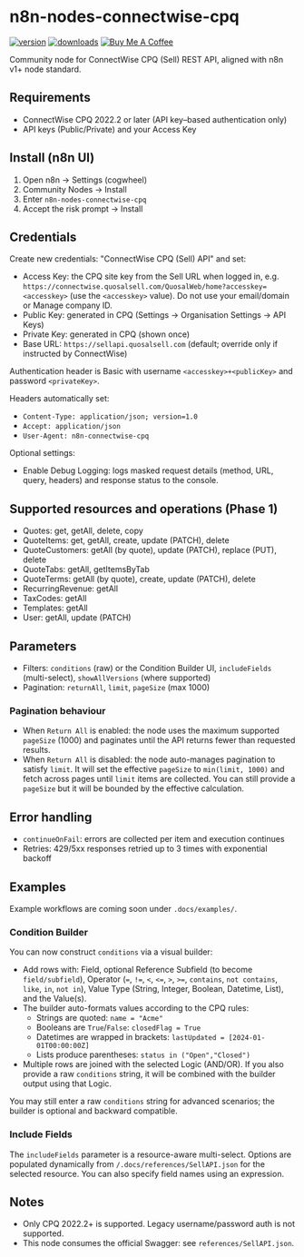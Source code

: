 # n8n-nodes-connectwise-cpq

[![version](https://img.shields.io/npm/v/n8n-nodes-connectwise-cpq.svg)](https://www.npmjs.org/package/n8n-nodes-connectwise-cpq)
[![downloads](https://img.shields.io/npm/dt/n8n-nodes-connectwise-cpq.svg)](https://www.npmjs.org/package/n8n-nodes-connectwise-cpq)
[![Buy Me A Coffee](https://img.shields.io/badge/Buy%20Me%20A%20Coffee-Support-yellow.svg)](https://buymeacoffee.com/msoukhomlinov)

Community node for ConnectWise CPQ (Sell) REST API, aligned with n8n v1+ node standard.

## Requirements

- ConnectWise CPQ 2022.2 or later (API key–based authentication only)
- API keys (Public/Private) and your Access Key

## Install (n8n UI)

1. Open n8n → Settings (cogwheel)
2. Community Nodes → Install
3. Enter `n8n-nodes-connectwise-cpq`
4. Accept the risk prompt → Install

## Credentials

Create new credentials: "ConnectWise CPQ (Sell) API" and set:

- Access Key: the CPQ site key from the Sell URL when logged in, e.g. `https://connectwise.quosalsell.com/QuosalWeb/home?accesskey=<accesskey>` (use the `<accesskey>` value). Do not use your email/domain or Manage company ID.
- Public Key: generated in CPQ (Settings → Organisation Settings → API Keys)
- Private Key: generated in CPQ (shown once)
- Base URL: `https://sellapi.quosalsell.com` (default; override only if instructed by ConnectWise)

Authentication header is Basic with username `<accesskey>+<publicKey>` and password `<privateKey>`.

Headers automatically set:

- `Content-Type: application/json; version=1.0`
- `Accept: application/json`
- `User-Agent: n8n-connectwise-cpq`

Optional settings:

- Enable Debug Logging: logs masked request details (method, URL, query, headers) and response status to the console.

## Supported resources and operations (Phase 1)

- Quotes: get, getAll, delete, copy
- QuoteItems: get, getAll, create, update (PATCH), delete
- QuoteCustomers: getAll (by quote), update (PATCH), replace (PUT), delete
- QuoteTabs: getAll, getItemsByTab
- QuoteTerms: getAll (by quote), create, update (PATCH), delete
- RecurringRevenue: getAll
- TaxCodes: getAll
- Templates: getAll
- User: getAll, update (PATCH)

## Parameters

- Filters: `conditions` (raw) or the Condition Builder UI, `includeFields` (multi-select), `showAllVersions` (where supported)
- Pagination: `returnAll`, `limit`, `pageSize` (max 1000)

### Pagination behaviour

- When `Return All` is enabled: the node uses the maximum supported `pageSize` (1000) and paginates until the API returns fewer than requested results.
- When `Return All` is disabled: the node auto-manages pagination to satisfy `limit`. It will set the effective `pageSize` to `min(limit, 1000)` and fetch across pages until `limit` items are collected. You can still provide a `pageSize` but it will be bounded by the effective calculation.

## Error handling

- `continueOnFail`: errors are collected per item and execution continues
- Retries: 429/5xx responses retried up to 3 times with exponential backoff

## Examples

Example workflows are coming soon under `.docs/examples/`.

### Condition Builder

You can now construct `conditions` via a visual builder:

- Add rows with: Field, optional Reference Subfield (to become `field/subfield`), Operator (`=`, `!=`, `<`, `<=`, `>`, `>=`, `contains`, `not contains`, `like`, `in`, `not in`), Value Type (String, Integer, Boolean, Datetime, List), and the Value(s).
- The builder auto-formats values according to the CPQ rules:
  - Strings are quoted: `name = "Acme"`
  - Booleans are `True`/`False`: `closedFlag = True`
  - Datetimes are wrapped in brackets: `lastUpdated = [2024-01-01T00:00:00Z]`
  - Lists produce parentheses: `status in ("Open","Closed")`
- Multiple rows are joined with the selected Logic (AND/OR). If you also provide a raw `conditions` string, it will be combined with the builder output using that Logic.

You may still enter a raw `conditions` string for advanced scenarios; the builder is optional and backward compatible.

### Include Fields

The `includeFields` parameter is a resource-aware multi-select. Options are populated dynamically from `/.docs/references/SellAPI.json` for the selected resource. You can also specify field names using an expression.

## Notes

- Only CPQ 2022.2+ is supported. Legacy username/password auth is not supported.
- This node consumes the official Swagger: see `references/SellAPI.json`.
